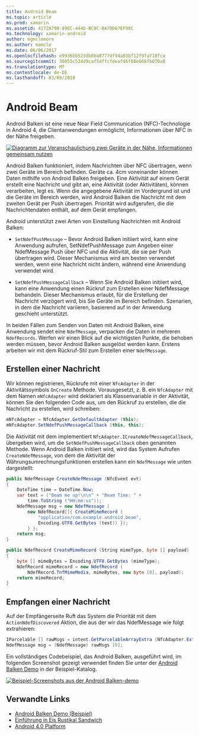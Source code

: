 ```yaml
---
title: Android Beam
ms.topic: article
ms.prod: xamarin
ms.assetid: 4172A798-89EC-444D-BC0C-0A7DD67EF98C
ms.technology: xamarin-android
author: mgmclemore
ms.author: mamcle
ms.date: 06/06/2017
ms.openlocfilehash: e9936bb523db8ba8777df94a03bf12f9fa718fca
ms.sourcegitcommit: 30055c534d9caf5dffcfdeafd6f08e666fb870a8
ms.translationtype: MT
ms.contentlocale: de-DE
ms.lasthandoff: 03/09/2018
---
```

# <a name="android-beam"></a>Android Beam

Android Balken ist eine neue Near Field Communication (NFC)-Technologie in Android 4, die Clientanwendungen ermöglicht, Informationen über NFC in der Nähe freigeben.

[![Diagramm zur Veranschaulichung zwei Geräte in der Nähe, Informationen gemeinsam nutzen](android-beam-images/androidbeam.png)](android-beam-images/androidbeam.png#lightbox)

Android Balken funktioniert, indem Nachrichten über NFC übertragen, wenn zwei Geräte im Bereich befinden. Geräte ca. 4cm voneinander können Daten mithilfe von Android Balken freigeben. Eine Aktivität auf einem Gerät erstellt eine Nachricht und gibt an, eine Aktivität (oder Aktivitäten), können verarbeiten, legt es. Wenn die angegebene Aktivität im Vordergrund ist und die Geräte im Bereich werden, wird Android Balken die Nachricht mit dem zweiten Gerät per Push übertragen. Priorität wird aufgerufen, die die Nachrichtendaten enthält, auf dem Gerät empfangen.

Android unterstützt zwei Arten von Einstellung Nachrichten mit Android Balken:

-   `SetNdefPushMessage` – Bevor Android Balken initiiert wird, kann eine Anwendung aufrufen, SetNdefPushMessage zum Angeben einer NdefMessage Push über NFC und die Aktivität, die sie per Push übertragen wird. Dieser Mechanismus wird am besten verwendet werden, wenn eine Nachricht nicht ändern, während eine Anwendung verwendet wird.

-   `SetNdefPushMessageCallback` – Wenn Sie Android Balken initiiert wird, kann eine Anwendung einen Rückruf zum Erstellen einer NdefMessage behandeln. Dieser Mechanismus erlaubt, für die Erstellung der Nachricht verzögert wird, bis Sie Geräte im Bereich befinden. Szenarien, in dem die Nachricht variieren, basierend auf in der Anwendung geschieht unterstützt.


In beiden Fällen zum Senden von Daten mit Android Balken, eine Anwendung sendet eine `NdefMessage`, verpacken die Daten in mehreren `NdefRecords`. Werfen wir einen Blick auf die wichtigsten Punkte, die behoben werden müssen, bevor Android Balken ausgelöst werden kann. Erstens arbeiten wir mit dem Rückruf-Stil zum Erstellen einer `NdefMessage`.


## <a name="creating-a-message"></a>Erstellen einer Nachricht

Wir können registrieren, Rückrufe mit einer `NfcAdapter` in der Aktivitätssymbols `OnCreate` Methode. Vorausgesetzt, z. B. ein `NfcAdapter` mit dem Namen `mNfcAdapter` wird deklariert als Klassenvariable in der Aktivität, können Sie den folgenden Code aus, um den Rückruf zu erstellen, die die Nachricht zu erstellen, wird schreiben:

```csharp
mNfcAdapter = NfcAdapter.GetDefaultAdapter (this);
mNfcAdapter.SetNdefPushMessageCallback (this, this);
```

Die Aktivität mit dem implementiert `NfcAdapter.ICreateNdefMessageCallback`, übergeben wird, um die `SetNdefPushMessageCallback` oben genannten Methode. Wenn Android Balken initiiert wird, wird das System Aufrufen `CreateNdefMessage`, von dem die Aktivität der Währungsumrechnungsfunktionen erstellen kann ein `NdefMessage` wie unten dargestellt:

```csharp
public NdefMessage CreateNdefMessage (NfcEvent evt)
{
    DateTime time = DateTime.Now;
    var text = ("Beam me up!\n\n" + "Beam Time: " +
        time.ToString ("HH:mm:ss"));
    NdefMessage msg = new NdefMessage (
        new NdefRecord[]{ CreateMimeRecord (
            "application/com.example.android.beam",
            Encoding.UTF8.GetBytes (text)) });
        } };
    return msg;
}

public NdefRecord CreateMimeRecord (String mimeType, byte [] payload)
{
    byte [] mimeBytes = Encoding.UTF8.GetBytes (mimeType);
    NdefRecord mimeRecord = new NdefRecord (
        NdefRecord.TnfMimeMedia, mimeBytes, new byte [0], payload);
    return mimeRecord;
}
```


## <a name="receiving-a-message"></a>Empfangen einer Nachricht

Auf der Empfängerseite Ruft das System die Priorität mit dem `ActionNdefDiscovered` Aktion, die aus der wir das NdefMessage wie folgt extrahieren:

```csharp
IParcelable [] rawMsgs = intent.GetParcelableArrayExtra (NfcAdapter.ExtraNdefMessages);
NdefMessage msg = (NdefMessage) rawMsgs [0];
```

Ein vollständiges Codebeispiel, das Android Balken, ausgeführt wird, im folgenden Screenshot gezeigt verwendet finden Sie unter der [Android Balken Demo](https://developer.xamarin.com/samples/monodroid/AndroidBeamDemo/) in der Beispiel-Katalog.

[![Beispiel-Screenshots aus der Android Balken-demo](android-beam-images/24.png)](android-beam-images/24.png#lightbox)



## <a name="related-links"></a>Verwandte Links

- [Android Balken Demo (Beispiel)](https://developer.xamarin.com/samples/monodroid/AndroidBeamDemo/)
- [Einführung in Eis Rustikal Sandwich](http://www.android.com/about/ice-cream-sandwich/)
- [Android 4.0 Platform](http://developer.android.com/sdk/android-4.0.html)
